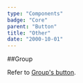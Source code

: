 ```yaml
---
type: "Components"
badge: "Core"
parent: "Button"
title: "Other"
date: "2000-10-01"
---
```


##Group

Refer to [Group's button](/core/group/button).
